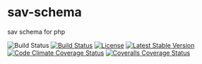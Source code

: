# sav-schema
sav schema for php

![Build Status](https://img.shields.io/badge/branch-master-blue.svg) [![Build Status](https://travis-ci.org/savphp/sav-schema.svg?branch=master)](https://travis-ci.org/savphp/sav-schema) [![License](https://poser.pugx.org/savphp/sav-schema/license.svg)](https://packagist.org/packages/savphp/sav-schema)
[![Latest Stable Version](https://img.shields.io/packagist/v/savphp/sav-schema.svg)](https://packagist.org/packages/savphp/sav-schema)
[![Code Climate Coverage Status](https://codeclimate.com/github/savphp/sav-schema/badges/coverage.svg)](https://codeclimate.com/github/savphp/sav-schema)
[![Coveralls Coverage Status](https://coveralls.io/repos/savphp/sav-schema/badge.svg?branch=master)](https://coveralls.io/r/savphp/sav-schema?branch=master)
